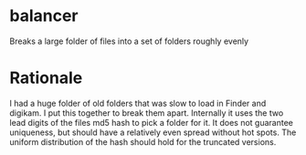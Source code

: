 # balancer
Breaks a large folder of files into a set of folders roughly evenly

# Rationale

I had a huge folder of old folders that was slow to load in Finder and digikam. I put this together to break them apart. Internally it uses the two lead digits of the files md5 hash to pick a folder for it. It does not guarantee uniqueness, but should have a relatively even spread without hot spots. The uniform distribution of the hash should hold for the truncated versions.
